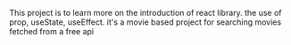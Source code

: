 This project is to learn more on the introduction of react library.
the use of prop, useState, useEffect.
it's a movie based project for searching movies fetched from a free api







